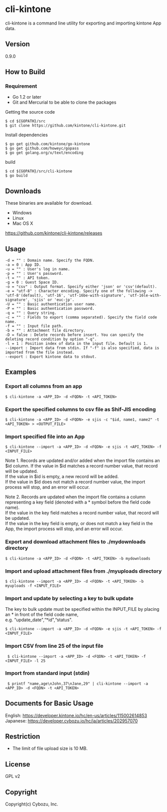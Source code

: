 cli-kintone
==========

cli-kintone is a command line utility for exporting and importing kintone App data.

## Version

0.9.0

## How to Build

### Requirement

- Go 1.2 or later
- Git and Mercurial to be able to clone the packages

Getting the source code

    $ cd ${GOPATH}/src
    $ git clone https://github.com/kintone/cli-kintone.git

Install dependencies

    $ go get github.com/kintone/go-kintone
    $ go get github.com/howeyc/gopass
    $ go get golang.org/x/text/encoding

build

    $ cd ${GOPATH}/src/cli-kintone
    $ go build

## Downloads

These binaries are available for download.

- Windows
- Linux
- Mac OS X

https://github.com/kintone/cli-kintone/releases

## Usage

    -d = "" : Domain name. Specify the FQDN.
    -a = 0 : App ID.
    -u = "" : User's log in name.
    -p = "" : User's password.
    -t = "" : API token.     
    -g = 0 : Guest Space ID.
    -o = "csv" : Output format. Specify either 'json' or 'csv'(default).  
    -e = "utf-8" : Character encoding. Specify one of the following -> 'utf-8'(default), 'utf-16', 'utf-16be-with-signature', 'utf-16le-with-signature', 'sjis' or 'euc-jp'.
    -U = "" : Basic authentication user name.
    -P = "" : Basic authentication password.         
    -q = "" : Query string. 
    -c = "" : Fields to export (comma separated). Specify the field code name.
    -f = "" : Input file path.
    -b = "" : Attachment file directory.
    -D = false : Delete records before insert. You can specify the deleting record condition by option "-q".
    -l = 1 : Position index of data in the input file. Default is 1.
    --import : Import data from stdin. If "-f" is also specified, data is imported from the file instead.
    --export : Export kintone data to stdout.
    
## Examples

### Export all columns from an app

    $ cli-kintone -a <APP_ID> -d <FQDN> -t <API_TOKEN>

### Export the specified columns to csv file as Shif-JIS encoding

    $ cli-kintone -a <APP_ID> -d <FQDN> -e sjis -c "$id, name1, name2" -t <API_TOKEN> > <OUTPUT_FILE>

### Import specified file into an App

    $ cli-kintone --import -a <APP_ID> -d <FQDN> -e sjis -t <API_TOKEN> -f <INPUT_FILE>

Note 1.
Records are updated and/or added when the import file contains an $id column.
If the value in $id matches a record number value, that record will be updated.  
If the value in $id is empty, a new record will be added.  
If the value in $id does not match a record number value, the import process will stop, and an error will occur.  

Note 2.
Records are updated when the import file contains a column representing a key field (denoted with a * symbol before the field code name).  
If the value in the key field matches a record number value, that record will be updated.  
If the value in the key field is empty, or does not match a key field in the App, the import process will stop, and an error will occur.

### Export and download attachment files to ./mydownloads directory

    $ cli-kintone -a <APP_ID> -d <FQDN> -t <API_TOKEN> -b mydownloads

### Import and upload attachment files from ./myuploads directory

    $ cli-kintone --import -a <APP_ID> -d <FQDN> -t <API_TOKEN> -b myuploads -f <INPUT_FILE>

### Import and update by selecting a key to bulk update
The key to bulk update must be specified within the INPUT_FILE by placing an * in front of the field code name,  
e.g. “update_date",“*id",“status".

    $ cli-kintone --import -a <APP_ID> -d <FQDN> -e sjis -t <API_TOKEN> -f <INPUT_FILE>

### Import CSV from line 25 of the input file

     $ cli-kintone --import -a <APP_ID> -d <FQDN> -t <API_TOKEN> -f <INPUT_FILE> -l 25

### Import from standard input (stdin)

     $ printf "name,age\nJohn,37\nJane,29" | cli-kintone --import -a <APP_ID> -d <FQDN> -t <API_TOKEN>

## Documents for Basic Usage
English: https://developer.kintone.io/hc/en-us/articles/115002614853  
Japanese: https://developer.cybozu.io/hc/ja/articles/202957070

## Restriction
* The limit of file upload size is 10 MB.

## License

GPL v2

## Copyright

Copyright(c) Cybozu, Inc.
